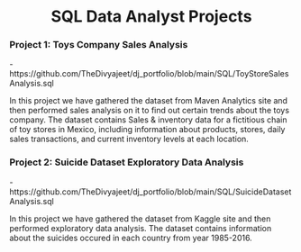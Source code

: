 <h1 align="center">SQL Data Analyst Projects</h1>

<h3>Project 1: Toys Company Sales Analysis</h3> - https://github.com/TheDivyajeet/dj_portfolio/blob/main/SQL/ToyStoreSalesAnalysis.sql

In this project we have gathered the dataset from Maven Analytics site and then performed sales analysis on it to find out certain trends about the toys company.
The dataset contains Sales & inventory data for a fictitious chain of toy stores in Mexico, including information about products, stores, daily sales transactions, and current inventory levels at each location.

<h3>Project 2: Suicide Dataset Exploratory Data Analysis</h3> - https://github.com/TheDivyajeet/dj_portfolio/blob/main/SQL/SuicideDatasetAnalysis.sql

In this project we have gathered the dataset from Kaggle site and then performed exploratory data analysis.
The dataset contains information about the suicides occured in each country from year 1985-2016.
